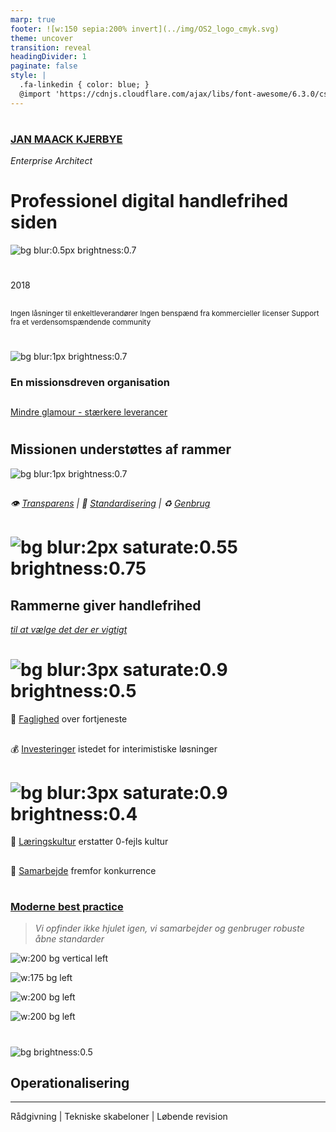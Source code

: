 ```yaml
---
marp: true
footer: ![w:150 sepia:200% invert](../img/OS2_logo_cmyk.svg)
theme: uncover
transition: reveal
headingDivider: 1
paginate: false
style: |
  .fa-linkedin { color: blue; }
  @import 'https://cdnjs.cloudflare.com/ajax/libs/font-awesome/6.3.0/css/all.min.css'
---
```


#

### [JAN MAACK KJERBYE]()
*Enterprise Architect*


<!--
Bred erfaring med værdiskabelse fra både private og offentlige orgs.

Jeg brænder for en mere fair og robust offentlig sektor
-->

# Professionel digital handlefrihed siden
![bg blur:0.5px brightness:0.7](https://images.pexels.com/photos/6172836/pexels-photo-6172836.jpeg)
<!--
class: invert

-->
#
2018
##
##

<small>Ingen låsninger til enkeltleverandører
Ingen benspænd fra kommercieller licenser
Support fra et verdensomspændende community
</small>

#


![bg blur:1px brightness:0.7](https://images.unsplash.com/photo-1515856251934-766e064d7b09?q=80&w=1335&auto=format&fit=crop&ixlib=rb-4.0.3&ixid=M3wxMjA3fDB8MHxwaG90by1wYWdlfHx8fGVufDB8fHx8fA%3D%3D)
<!-- Hvordan adskiller vi os fra et "almindeligt" software produkt -->

### En missionsdreven organisation
##
[Mindre glamour - stærkere leverancer]()
<!-- Vi inkluderer alt det som er svært at sælge up front.
Mindre glamour, mere leverance
Ingen investorer, intet krav om kommercielt afkast-->

#
## Missionen understøttes af rammer

![bg blur:1px brightness:0.7](https://images.pexels.com/photos/18903408/pexels-photo-18903408/free-photo-of-woman-walking-in-library.jpeg?auto=compress&cs=tinysrgb&w=1260&h=750&dpr=1)
##
###### :eye: [Transparens]() | :bank: [Standardisering]() | :recycle: [Genbrug]()
##
<!--Rammerne er som trapper med gelændre imellem forskellige niveauer -->


# ![bg blur:2px saturate:0.55 brightness:0.75](https://images.pexels.com/photos/247851/pexels-photo-247851.jpeg?auto=compress&cs=tinysrgb&w=1260&h=750&dpr=1)
## Rammerne giver handlefrihed
[_til at vælge det der er vigtigt_]()

<!-- Besparelser er ikke målet, målet er frihed og gode løsninger.-->


# ![bg blur:3px saturate:0.9 brightness:0.5](https://images.pexels.com/photos/3184418/pexels-photo-3184418.jpeg?auto=compress&cs=tinysrgb&w=1260&h=750&dpr=1)
🧠 [Faglighed]() over fortjeneste
##
💰 [Investeringer]() istedet for interimistiske løsninger

# ![bg blur:3px saturate:0.9 brightness:0.4](https://images.unsplash.com/photo-1600880292089-90a7e086ee0c?q=80&w=1974&auto=format&fit=crop&ixlib=rb-4.0.3&ixid=M3wxMjA3fDB8MHxwaG90by1wYWdlfHx8fGVufDB8fHx8fA%3D%3D)
🧮 [Læringskultur]() erstatter 0-fejls kultur
##
🤝 [Samarbejde]() fremfor konkurrence



#
### [Moderne best practice]()
>  _Vi opfinder ikke hjulet igen,_
_vi samarbejder_
 _og genbruger robuste åbne standarder_
<!--
class: null
-->
![w:200 bg vertical left](https://res.cloudinary.com/startup-grind/image/upload/c_fill,dpr_2,f_auto,g_center,q_auto:good/v1/gcs/platform-data-linuxhq/events/foundation-for-public-code.png)

![w:175 bg left](https://res.cloudinary.com/startup-grind/image/upload/c_fill,dpr_2,f_auto,g_center,q_auto:good/v1/gcs/platform-data-linuxhq/events/2.png)

![w:200 bg left](https://opencontainers.org/img/logos/OCI-logo.svg)

![w:200 bg left](https://www.cncf.io/wp-content/uploads/2023/04/cncf-main-site-logo.svg)

#
<!--
class: invert
-->
![bg brightness:0.5](https://images.unsplash.com/photo-1542621334-a254cf47733d?q=80&w=2070&auto=format&fit=crop&ixlib=rb-4.0.3&ixid=M3wxMjA3fDB8MHxwaG90by1wYWdlfHx8fGVufDB8fHx8fA%3D%3D)
## Operationalisering
<hr>
Rådgivning | Tekniske skabeloner | Løbende revision



